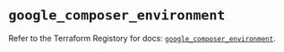 # `google_composer_environment`

Refer to the Terraform Registory for docs: [`google_composer_environment`](https://registry.terraform.io/providers/hashicorp/google-beta/5.26.0/docs/resources/google_composer_environment).
